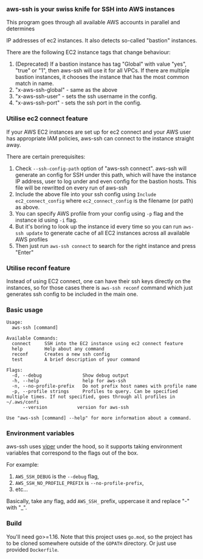 ### aws-ssh is your swiss knife for SSH into AWS instances

This program goes through all available AWS accounts in parallel and determines

IP addresses of ec2 instances. It also detects so-called "bastion" instances.

There are the following EC2 instance tags that change behaviour:

1. (Deprecated) If a bastion instance has tag "Global" with value "yes", "true" or "1", then aws-ssh will use it for all VPCs. If there are multiple bastion instances, it chooses the instance that has the most common match in name.
2. "x-aws-ssh-global" - same as the above
3. "x-aws-ssh-user" - sets the ssh username in the config.
4. "x-aws-ssh-port" - sets the ssh port in the config.

### Utilise ec2 connect feature

If your AWS EC2 instances are set up for ec2 connect and your AWS user has appropriate IAM policies, aws-ssh can connect to the instance straight away.

There are certain prerequisites:

1. Check `--ssh-config-path` option of "aws-ssh connect". aws-ssh will generate an config for SSH under this path, which will have the instance IP address, user to log under and even config for the bastion hosts. This file will be rewritted on every run of aws-ssh
2. Include the above file into your ssh config using `Include ec2_connect_config` where `ec2_connect_config` is the filename (or path) as above.
3. You can specify AWS profile from your config using `-p` flag and the instance id using `-i` flag.
4. But it's boring to look up the instance id every time so you can run `aws-ssh update` to generate cache of all EC2 instances across all available AWS profiles
5. Then just run `aws-ssh connect` to search for the right instance and press "Enter"

### Utilise reconf feature

Instead of using EC2 connect, one can have their ssh keys directly on the instances, so for those cases there is `aws-ssh reconf` command which just generates ssh config to be included in the main one.

### Basic usage

```
Usage:
  aws-ssh [command]

Available Commands:
  connect     SSH into the EC2 instance using ec2 connect feature
  help        Help about any command
  reconf      Creates a new ssh config
  test        A brief description of your command

Flags:
  -d, --debug               Show debug output
  -h, --help                help for aws-ssh
  -n, --no-profile-prefix   Do not prefix host names with profile name
  -p, --profile strings     Profiles to query. Can be specified multiple times. If not specified, goes through all profiles in ~/.aws/confi
      --version           version for aws-ssh

Use "aws-ssh [command] --help" for more information about a command.
```

### Environment variables

aws-ssh uses [viper](https://github.com/spf13/viper) under the hood, so it supports taking environment variables that correspond to the flags out of the box.

For example:

1. `AWS_SSH_DEBUG` is the `--debug` flag,
2. `AWS_SSH_NO_PROFILE_PREFIX` is `--no-profile-prefix`,
3. etc...

Basically, take any flag, add `AWS_SSH_` prefix, uppercase it and replace "-" with "\_".

### Build

You'll need go>=1.16. Note that this project uses `go.mod`, so the project has to be cloned somewhere outside of the `GOPATH` directory.
Or just use provided `Dockerfile`.
